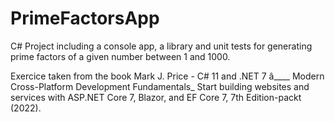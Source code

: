 # PrimeFactorsApp

C# Project including a console app, a library and unit tests for generating prime factors of a given number between 1 and 1000.



Exercice taken from the book Mark J. Price - C# 11 and .NET 7 â____ Modern Cross-Platform Development Fundamentals_ Start building websites and services with ASP.NET Core 7, Blazor, and EF Core 7, 7th Edition-packt (2022).
